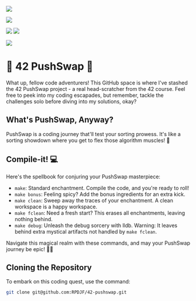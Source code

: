 ![](https://github.com/ayogun/42-project-badges/blob/main/badges/push_swape.png?raw=true)

![](https://img.shields.io/github/languages/code-size/rpdjf/42-pushswap?color=5BCFFF)

![](https://img.shields.io/badge/windows%20terminal-4D4D4D?style=for-the-badge&logo=windows%20terminal&logoColor=white)
![](https://img.shields.io/badge/WSL-0a97f5?style=for-the-badge&logo=linux&logoColor=white)

![](	https://img.shields.io/badge/mac%20os-000000?style=for-the-badge&logo=apple&logoColor=white)

# 🚀 42 PushSwap 🚀

What up, fellow code adventurers! This GitHub space is where I've stashed the 42 PushSwap project - a real head-scratcher from the 42 course. Feel free to peek into my coding escapades, but remember, tackle the challenges solo before diving into my solutions, okay?

## What's PushSwap, Anyway?

PushSwap is a coding journey that'll test your sorting prowess. It's like a sorting showdown where you get to flex those algorithm muscles! 💪

## Compile-it! 💻

Here's the spellbook for conjuring your PushSwap masterpiece:

- `make`: Standard enchantment. Compile the code, and you're ready to roll!
- `make bonus`: Feeling spicy? Add the bonus ingredients for an extra kick.
- `make clean`: Sweep away the traces of your enchantment. A clean workspace is a happy workspace.
- `make fclean`: Need a fresh start? This erases all enchantments, leaving nothing behind.
- `make debug`: Unleash the debug sorcery with lldb. Warning: It leaves behind extra mystical artifacts not handled by `make fclean`.

Navigate this magical realm with these commands, and may your PushSwap journey be epic! 🌟🔮

## Cloning the Repository
To embark on this coding quest, use the command:
```bash
git clone git@github.com:RPDJF/42-pushswap.git
```
